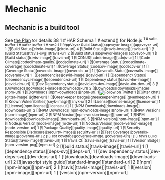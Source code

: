 # Mechanic

## Mechanic is a build tool

See [the Plan](Plan.md) for details     38 
      1 # HAR Schema
      1 # extend() for Node.js <sup>
      1 # safe-buffer
      1 # safer-buffer
      1 # vm2
      1 [![AppVeyor Build Status][appveyor-image]][appveyor-url]
      1 [![Build Status][circle-image]][circle-url]
      4 [![Build Status][travis-image]][travis-url]
      1 [![Build Status][travis-svg]][travis-url]
      2 [![Build status][appveyor-image]][appveyor-url]
      1 [![Build status][travis-image]][travis-url]
      1 [![CDNJS][cdnjs-image]][cdnjs-url]
      1 [![Code Climate][codeclimate-quality]][codeclimate-url]
      1 [![Coverage Status][codeclimate-coverage]][codeclimate-url]
      1 [![Coverage Status][codecov-image]][codecov-url]
      1 [![Coverage Status][coveralls-image]][coveralls-url]
      1 [![Coveralls Status][coveralls-image]][coveralls-url]
      1 [![Dependencies][david-image]][david-url]
      1 [![Dependency Status][dependencyci-image]][dependencyci-url]
      1 [![Dependency status][david-dm-image]][david-dm-url]
      1 [![Dev Dependency status][david-dm-dev-image]][david-dm-dev-url]
      3 [![Downloads][downloads-image]][downloads-url]
      2 [![Downloads][downloads-image]][npm-url]
      1 [![Downloads][npm-downloads]][npm-url]
      1 [![Follow on Twitter](https://img.shields.io/twitter/url/http/shields.io.svg?style=social&label=Follow&maxAge=2592000)](https://twitter.com/hiddentao)
      1 [![Gitter chat][gitter-image]][gitter-url]
      1 [![Greenkeeper badge][greenkeeper-image]][greenkeeper-url]
      1 [![Known Vulnerabilities][snyk-image]][snyk-url]
      2 [![License][license-image]][license-url]
      1 [![License][npm-license]][license-url]
      1 [![NPM Downloads][downloads-image]][downloads-url]
      2 [![NPM Downloads][npm-downloads-image]][npm-url]
      1 [![NPM Version][npm-image]][npm-url]
      2 [![NPM Version][npm-version-image]][npm-url]
      1 [![NPM downloads][downloads-image]][downloads-url]
      5 [![NPM version][npm-image]][npm-url]
      1 [![Node.js Version][node-image]][node-url]
      1 [![Node.js Version][node-version-image]][node-version-url]
      1 [![Package Quality][quality-image]][quality-url]
      1 [![Security Responsible Disclosure][secuirty-image]][secuirty-url]
      1 [![Test Coverage][coveralls-image]][coveralls-url]
      2 [![Test coverage][coveralls-image]][coveralls-url]
      1 [![Travis Build Status][travis-image]][travis-url]
      1 [![Travis CI][travis-image]][travis-url]
      1 [![Version Badge][npm-version-png]][npm-url]</sup>
      2 [![build status][travis-image]][travis-url]
      1 [![dependency status][deps-svg]][deps-url]
      1 [![dev dependency status][dev-deps-svg]][dev-deps-url]
      1 [![downloads][downloads-image]][downloads-url]
      2 [![javascript style guide][standard-image]][standard-url]
      2 [![npm][npm-image]][npm-url]
      2 [![travis][travis-image]][travis-url]
      1 [![version][npm-image]][npm-url]
      1 [![version][npm-version]][npm-url]
